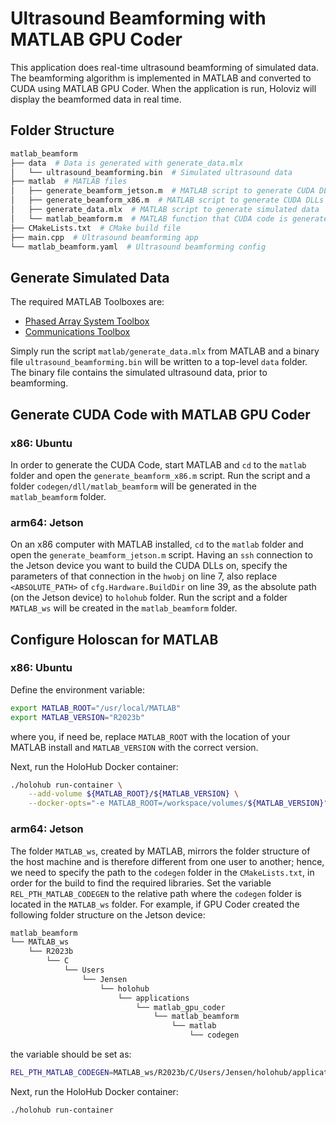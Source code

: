 # Ultrasound Beamforming with MATLAB GPU Coder

This application does real-time ultrasound beamforming of simulated data. The beamforming algorithm is implemented in MATLAB and converted to CUDA using MATLAB GPU Coder. When the application is run, Holoviz will display the beamformed data in real time.

## Folder Structure

```sh
matlab_beamform
├── data  # Data is generated with generate_data.mlx
│   └── ultrasound_beamforming.bin  # Simulated ultrasound data
├── matlab  # MATLAB files
│   ├── generate_beamform_jetson.m  # MATLAB script to generate CUDA DLLs on Jetson
│   ├── generate_beamform_x86.m  # MATLAB script to generate CUDA DLLs on x86
│   ├── generate_data.mlx  # MATLAB script to generate simulated data
│   └── matlab_beamform.m  # MATLAB function that CUDA code is generated from
├── CMakeLists.txt  # CMake build file
├── main.cpp  # Ultrasound beamforming app
└── matlab_beamform.yaml  # Ultrasound beamforming config
```

## Generate Simulated Data

The required MATLAB Toolboxes are:

* [Phased Array System Toolbox](https://uk.mathworks.com/products/phased-array.html)
* [Communications Toolbox](https://uk.mathworks.com/products/communications.html)

Simply run the script `matlab/generate_data.mlx` from MATLAB and a binary file `ultrasound_beamforming.bin` will be written to a top-level `data` folder. The binary file contains the simulated ultrasound data, prior to beamforming.

## Generate CUDA Code with MATLAB GPU Coder

### x86: Ubuntu

In order to generate the CUDA Code, start MATLAB and `cd` to the `matlab` folder and open the `generate_beamform_x86.m` script. Run the script and a folder `codegen/dll/matlab_beamform` will be generated in the `matlab_beamform` folder.

### arm64: Jetson

On an x86 computer with MATLAB installed, `cd` to the `matlab` folder and open the `generate_beamform_jetson.m` script. Having an `ssh` connection to the Jetson device you want to build the CUDA DLLs on, specify the parameters of that connection in the `hwobj` on line 7, also replace `<ABSOLUTE_PATH>` of `cfg.Hardware.BuildDir` on line 39, as the absolute path (on the Jetson device) to `holohub` folder. Run the script and a folder `MATLAB_ws` will be created in the `matlab_beamform` folder.

## Configure Holoscan for MATLAB

### x86: Ubuntu

Define the environment variable:

```sh
export MATLAB_ROOT="/usr/local/MATLAB"
export MATLAB_VERSION="R2023b"
```

where you, if need be, replace `MATLAB_ROOT` with the location of your MATLAB install and `MATLAB_VERSION` with the correct version.

Next, run the HoloHub Docker container:

```sh
./holohub run-container \
    --add-volume ${MATLAB_ROOT}/${MATLAB_VERSION} \
    --docker-opts="-e MATLAB_ROOT=/workspace/volumes/${MATLAB_VERSION}"
```

### arm64: Jetson

The folder `MATLAB_ws`, created by MATLAB, mirrors the folder structure of the host machine and is therefore different from one user to another; hence, we need to specify the path to the `codegen` folder in the `CMakeLists.txt`, in order for the build to find the required libraries. Set the variable `REL_PTH_MATLAB_CODEGEN` to the relative path where the `codegen` folder is located in the `MATLAB_ws` folder. For example, if GPU Coder created the following folder structure on the Jetson device:

```sh
matlab_beamform
└── MATLAB_ws
    └── R2023b
        └── C
            └── Users
                └── Jensen
                    └── holohub
                        └── applications
                            └── matlab_gpu_coder
                                └── matlab_beamform
                                    └── matlab
                                        └── codegen
```

the variable should be set as:

```sh
REL_PTH_MATLAB_CODEGEN=MATLAB_ws/R2023b/C/Users/Jensen/holohub/applications/matlab_gpu_coder/matlab_beamform/matlab/codegen
```

Next, run the HoloHub Docker container:

```sh
./holohub run-container
```
